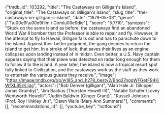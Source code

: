 {"tmdb_id": 103292, "title": "The Castaways on Gilligan's Island", "original_title": "The Castaways on Gilligan's Island", "slug_title": "the-castaways-on-gilligan-s-island", "date": "1979-05-03", "genre": ["T\u00e9l\u00e9film / Com\u00e9die"], "score": "5.7/10", "synopsis": "Stuck on the same island as before, the castaways find an abandoned World War II bomber that the Professor is able to repair and fly. However, in the attempt to fly to Hawaii, Gilligan falls out and has to parachute down to the island. Against their better judgment, the gang decides to return the island to get him. In a stroke of luck, that saves their lives as an engine collapses upon landing instead of in midair. Even better, a U.S. Navy captain appears saying that their plane was detected on radar long enough for them to follow it to the island. A year later, the island is now a tropical resort spot fully linked to Civilization, and the castaways work as the staff as they work to entertain the various guests they receive.", "image": "https://image.tmdb.org/t/p/w185_and_h278_bestv2/Bhq37ngqWFGetF94KiWfXL85rK.jpg", "actors": ["Bob Denver (gilligan)", "Alan Hale Jr. (Skipper Jonas Grumby)", "Jim Backus (Thurston Howell III)", "Natalie Schafer (Lovey Wentworth Howell)", "Judith Baldwin (Ginger Grant)", "Russell Johnson (Prof. Roy Hinkley Jr.)", "Dawn Wells (Mary Ann Summers)"], "comments": [], "recommandations_id": [], "youtube_key": "notfound"}